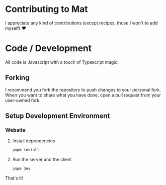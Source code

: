 # Contributing to Mat

I appreciate any kind of contributions (except recipes, those I won't to add myself) ❤️

# Code / Development

All code is Javascript with a touch of Typescript magic.

## Forking

I recommend you fork the repository to push changes to your personal fork. When you want to share what you have done, open a pull request from your user-owned fork.

## Setup Development Environment

### Website

1. Install dependencies
   ```sh
   pnpm install
   ```
2. Run the server and the client
   ```sh
   pnpm dev
   ```

That's it!
